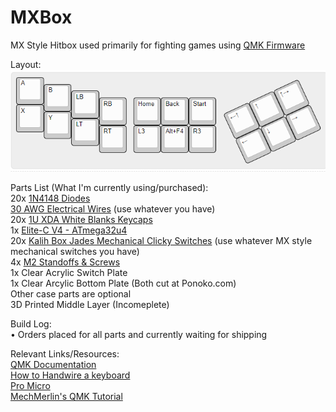 # MXBox 
MX Style Hitbox used primarily for fighting games using [QMK Firmware](https://docs.qmk.fm/)

Layout:
<br /> ![](RawKeyboardLayout/layout.png)

Parts List (What I'm currently using/purchased):
<br /> 20x [1N4148 Diodes](https://www.newark.com/on-semiconductor/1n4148tr/small-signal-diode-100v-200ma/dp/05R0353?CMP=AFC-OP)
<br /> [30 AWG Electrical Wires](https://www.amazon.com/StrivedayTM-Flexible-Silicone-electronic-electrics/dp/B01KQ2JNLI/ref=sr_1_5?dchild=1&keywords=30+awg&qid=1610095320&sr=8-5)
(use whatever you have)
<br /> 20x [1U XDA White Blanks Keycaps](https://www.amazon.com/gp/product/B08DHDPHBF/ref=ewc_pr_img_2?smid=A1G2DAU9UMKTBG&psc=1)
<br /> 1x [Elite-C V4 - ATmega32u4](https://keeb.io/collections/frontpage/products/elite-c-low-profile-version-usb-c-pro-micro-replacement-atmega32u4)
<br /> 20x [Kalih Box Jades Mechanical Clicky Switches](https://kbdfans.com/products/novelkeys-x-kailh-box-thick-clicks-navy-jade)
(use whatever MX style mechanical switches you have)
<br /> 4x [M2 Standoffs & Screws](https://keeb.io/products/m2-screws-and-standoffs)
<br /> 1x Clear Acrylic Switch Plate
<br /> 1x Clear Arcylic Bottom Plate (Both cut at Ponoko.com)
<br /> Other case parts are optional
<br /> 3D Printed Middle Layer (Incomeplete)

Build Log:
<br /> • Orders placed for all parts and currently waiting for shipping

Relevant Links/Resources:
<br /> [QMK Documentation](https://docs.qmk.fm/)
<br /> [How to Handwire a keyboard](https://www.youtube.com/watch?v=aFr8PEP5tlY)
<br /> [Pro Micro](https://deskthority.net/wiki/Arduino_Pro_Micro)
<br /> [MechMerlin's QMK Tutorial](https://www.youtube.com/watch?v=VR53Wo9Z960)
